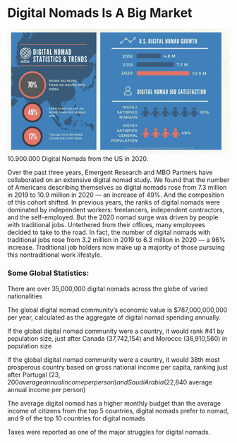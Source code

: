 
# Digital Nomads Is A Big Market

![image alt text](img/nomad_stats.png)10.900.000 Digital Nomads from the US in 2020.

Over the past three years, Emergent Research and MBO Partners have collaborated on an extensive digital nomad study. We found that the number of Americans describing themselves as digital nomads rose from 7.3 million in 2019 to 10.9 million in 2020 — an increase of 49%. And the composition of this cohort shifted. In previous years, the ranks of digital nomads were dominated by independent workers: freelancers, independent contractors, and the self-employed. But the 2020 nomad surge was driven by people with traditional jobs. Untethered from their offices, many employees decided to take to the road. In fact, the number of digital nomads with traditional jobs rose from 3.2 million in 2019 to 6.3 million in 2020 — a 96% increase. Traditional job holders now make up a majority of those pursuing this nontraditional work lifestyle.

### Some Global Statistics:

There are over 35,000,000 digital nomads across the globe of varied nationalities

The global digital nomad community’s economic value is $787,000,000,000 per year, calculated as the aggregate of digital nomad spending annually.

If the global digital nomad community were a country, it would rank #41 by population size, just after Canada (37,742,154) and Morocco (36,910,560) in population size

If the global digital nomad community were a country, it would 38th most prosperous country based on gross national income per capita, ranking just after Portugal ($23,200 average annual income per person) and Saudi Arabia ($22,840 average annual income per person)

The average digital nomad has a higher monthly budget than the average income of citizens from the top 5 countries, digital nomads prefer to nomad, and 9 of the top 10 countries for digital nomads

 Taxes were reported as one of the major struggles for digital nomads.
